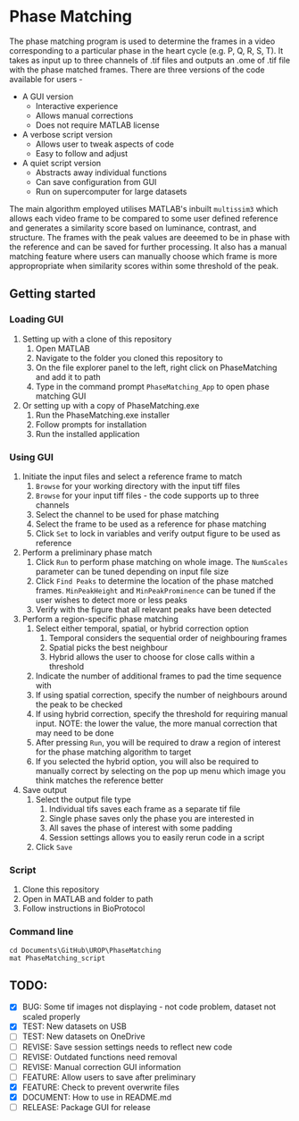 # Phase Matching

The phase matching program is used to determine the frames in a video corresponding to a particular phase in the heart cycle (e.g. P, Q, R, S, T).
It takes as input up to three channels of .tif files and outputs an .ome of .tif file with the phase matched frames.
There are three versions of the code available for users - 

- A GUI version
  - Interactive experience
  - Allows manual corrections
  - Does not require MATLAB license
- A verbose script version
  - Allows user to tweak aspects of code
  - Easy to follow and adjust
- A quiet script version
  - Abstracts away individual functions
  - Can save configuration from GUI
  - Run on supercomputer for large datasets

The main algorithm employed utilises MATLAB's inbuilt `multissim3` which allows each video frame to be compared to some user defined reference and 
generates a similarity score based on luminance, contrast, and structure. The frames with the peak values are deeemed to be in phase with the reference 
and can be saved for further processing. It also has a manual matching feature where users can manually choose which frame is more appropropriate when 
similarity scores within some threshold of the peak.

## Getting started

### Loading GUI
1. Setting up with a clone of this repository
    1. Open MATLAB
    2. Navigate to the folder you cloned this repository to
    3. On the file explorer panel to the left, right click on PhaseMatching and add it to path
    4. Type in the command prompt `PhaseMatching_App` to open phase matching GUI
2. Or setting up with a copy of PhaseMatching.exe
    1. Run the PhaseMatching.exe installer
    2. Follow prompts for installation
    3. Run the installed application

### Using GUI
1. Initiate the input files and select a reference frame to match
    1. `Browse` for your working directory with the input tiff files
    2. `Browse` for your input tiff files - the code supports up to three channels
    3. Select the channel to be used for phase matching
    4. Select the frame to be used as a reference for phase matching
    5. Click `Set` to lock in variables and verify output figure to be used as reference
2. Perform a preliminary phase match
    1. Click `Run` to perform phase matching on whole image. The `NumScales` parameter can be tuned depending on input file size
    2. Click `Find Peaks` to determine the location of the phase matched frames. `MinPeakHeight` and `MinPeakProminence` can be tuned if the user wishes to detect more or less peaks
    3. Verify with the figure that all relevant peaks have been detected
3. Perform a region-specific phase matching
    1. Select either temporal, spatial, or hybrid correction option
        1. Temporal considers the sequential order of neighbouring frames
        2. Spatial picks the best neighbour
        3. Hybrid allows the user to choose for close calls within a threshold
    2. Indicate the number of additional frames to pad the time sequence with
    3. If using spatial correction, specify the number of neighbours around the peak to be checked
    4. If using hybrid correction, specify the threshold for requiring manual input. NOTE: the lower the value, the more manual correction that may need to be done
    5. After pressing `Run`, you will be required to draw a region of interest for the phase matching algorithm to target
    6. If you selected the hybrid option, you will also be required to manually correct by selecting on the pop up menu which image you think matches the reference better
4. Save output
    1. Select the output file type
        1. Individual tifs saves each frame as a separate tif file
        2. Single phase saves only the phase you are interested in
        3. All saves the phase of interest with some padding
        4. Session settings allows you to easily rerun code in a script
    2. Click `Save`
    
### Script
1. Clone this repository
2. Open in MATLAB and folder to path
3. Follow instructions in BioProtocol

### Command line
```
cd Documents\GitHub\UROP\PhaseMatching
mat PhaseMatching_script
```

## TODO:
- [x] BUG: Some tif images not displaying - not code problem, dataset not scaled properly
- [x] TEST: New datasets on USB
- [ ] TEST: New datasets on OneDrive
- [ ] REVISE: Save session settings needs to reflect new code
- [ ] REVISE: Outdated functions need removal
- [ ] REVISE: Manual correction GUI information
- [ ] FEATURE: Allow users to save after preliminary
- [x] FEATURE: Check to prevent overwrite files
- [x] DOCUMENT: How to use in README.md
- [ ] RELEASE: Package GUI for release